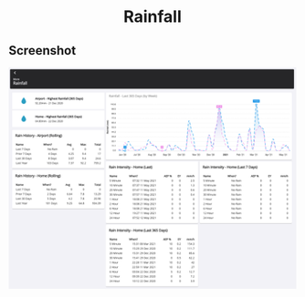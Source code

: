 <h1 align="center">Rainfall</h1>

## Screenshot

![screenshot](../../../../.assets/rainfall.png?raw=True)
